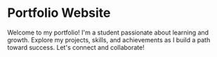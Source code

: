 # Portfolio Website
Welcome to my portfolio! I'm a student passionate about learning and growth. Explore my projects, skills, and achievements as I build a path toward success. Let's connect and collaborate!
